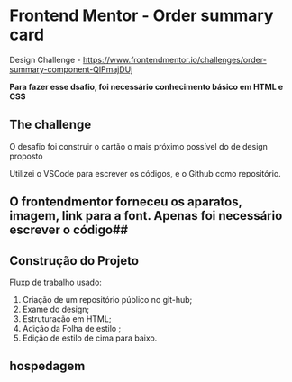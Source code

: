 # Frontend Mentor - Order summary card
Design Challenge - https://www.frontendmentor.io/challenges/order-summary-component-QlPmajDUj


**Para fazer esse dsafio, foi necessário conhecimento básico em HTML e CSS**

## The challenge

O desafio foi construir o cartão o mais próximo possível do de design proposto

Utilizei o VSCode para  escrever os códigos, e o Github como repositório.

##  O frontendmentor forneceu os aparatos, imagem, link para a font. Apenas  foi necessário escrever o código##


## Construção do Projeto

Fluxp de trabalho usado:

1. Criação de um repositório público no git-hub;
2. Exame do design;
3. Estruturação em HTML;
4. Adição da Folha de estilo ;
5. Edição de estilo de cima para baixo.

## hospedagem



